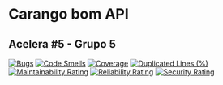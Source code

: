 # Carango bom API
## Acelera #5 - Grupo 5
[![Bugs](https://sonarcloud.io/api/project_badges/measure?project=Acelera-G5_carango-bom-api-base&metric=bugs)](https://sonarcloud.io/dashboard?id=Acelera-G5_carango-bom-api-base)
[![Code Smells](https://sonarcloud.io/api/project_badges/measure?project=Acelera-G5_carango-bom-api-base&metric=code_smells)](https://sonarcloud.io/dashboard?id=Acelera-G5_carango-bom-api-base)
[![Coverage](https://sonarcloud.io/api/project_badges/measure?project=Acelera-G5_carango-bom-api-base&metric=coverage)](https://sonarcloud.io/dashboard?id=Acelera-G5_carango-bom-api-base)
[![Duplicated Lines (%)](https://sonarcloud.io/api/project_badges/measure?project=Acelera-G5_carango-bom-api-base&metric=duplicated_lines_density)](https://sonarcloud.io/dashboard?id=Acelera-G5_carango-bom-api-base)
[![Maintainability Rating](https://sonarcloud.io/api/project_badges/measure?project=Acelera-G5_carango-bom-api-base&metric=sqale_rating)](https://sonarcloud.io/dashboard?id=Acelera-G5_carango-bom-api-base)
[![Reliability Rating](https://sonarcloud.io/api/project_badges/measure?project=Acelera-G5_carango-bom-api-base&metric=reliability_rating)](https://sonarcloud.io/dashboard?id=Acelera-G5_carango-bom-api-base)
[![Security Rating](https://sonarcloud.io/api/project_badges/measure?project=Acelera-G5_carango-bom-api-base&metric=security_rating)](https://sonarcloud.io/dashboard?id=Acelera-G5_carango-bom-api-base)
